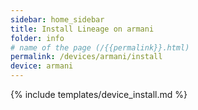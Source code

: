 ```yaml
---
sidebar: home_sidebar
title: Install Lineage on armani
folder: info
# name of the page (/{{permalink}}.html)
permalink: /devices/armani/install
device: armani
---
```

{% include templates/device_install.md %}
